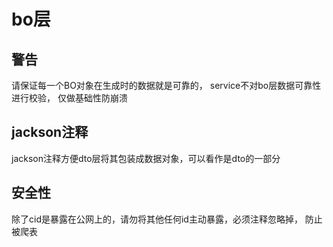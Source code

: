 # bo层
## 警告
请保证每一个BO对象在生成时的数据就是可靠的，
service不对bo层数据可靠性进行校验，
仅做基础性防崩溃

## jackson注释
jackson注释方便dto层将其包装成数据对象，可以看作是dto的一部分

## 安全性
除了cid是暴露在公网上的，请勿将其他任何id主动暴露，必须注释忽略掉，
防止被爬表
